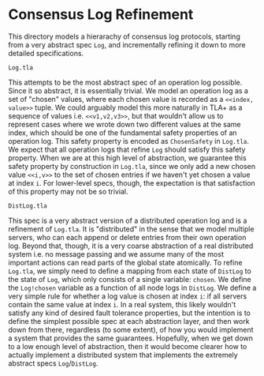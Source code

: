 
# Consensus Log Refinement

This directory models a hierarachy of consensus log protocols, starting from a very abstract spec `Log`, and incrementally refining it down to more detailed specifications. 

`Log.tla`

This attempts to be the most abstract spec of an operation log possible. Since it so abstract, it is essentially trivial. We model an operation log as a set of "chosen" values, where each chosen value is recorded as a `<<index, value>>` tuple. We could arguably model this more naturally in TLA+ as a sequence of values i.e. `<<v1,v2,v3>>`, but that wouldn't allow us to represent cases where we wrote down two different values at the same index, which should be one of the fundamental safety properties of an operation log. This safety property is encoded as `ChosenSafety` in `Log.tla`. We expect that all operation logs that refine `Log` should satisfy this safety property. When we are at this high level of abstraction, we guarantee this safety property by construction in `Log.tla`, since we only add a new chosen value `<<i,v>>` to the set of chosen entries if we haven't yet chosen a value at index `i`. For lower-level specs, though, the expectation is that satisfaction of this property may not be so trivial.

`DistLog.tla`

This spec is a very abstract version of a distributed operation log and is a refinement of `Log.tla`. It is  "distributed" in the sense that we model multiple servers, who can each append or delete entries from their own operation log. Beyond that, though, it is a very coarse abstraction of a real distributed system i.e. no message passing and we assume many of the most important actions can read parts of the global state atomically. To refine `Log.tla`, we simply need to define a mapping from each state of `DistLog` to the state of `Log`, which only consists of a single variable: `chosen`. We define the `Log!chosen` variable as a function of all node logs in `DistLog`. We define a very simple rule for whether a log value is chosen at index `i`: if all servers contain the same value at index `i`. In a real system, this likely wouldn't satisfy any kind of desired fault tolerance properties, but the intention is to define the simplest possible spec at each abstraction layer, and then work down from there, regardless (to some extent), of how you would implement a system that provides the same guarantees. Hopefully, when we get down to a low enough level of abstraction, then it would become clearer how to actually implement a distributed system that implements the extremely abstract specs `Log`/`DistLog`.
